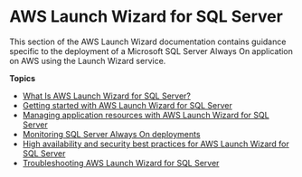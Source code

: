 # AWS Launch Wizard for SQL Server<a name="launch-wizard-sql"></a>

This section of the AWS Launch Wizard documentation contains guidance specific to the deployment of a Microsoft SQL Server Always On application on AWS using the Launch Wizard service\. 

**Topics**
+ [What Is AWS Launch Wizard for SQL Server?](what-is-launch-wizard.md)
+ [Getting started with AWS Launch Wizard for SQL Server](launch-wizard-getting-started.md)
+ [Managing application resources with AWS Launch Wizard for SQL Server](launch-wizard-managing.md)
+ [Monitoring SQL Server Always On deployments](launch-wizard-sql-monitoring.md)
+ [High availability and security best practices for AWS Launch Wizard for SQL Server](launch-wizard-best-practices.md)
+ [Troubleshooting AWS Launch Wizard for SQL Server](launch-wizard-troubleshooting.md)